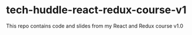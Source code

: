 # tech-huddle-react-redux-course-v1
This repo contains code and slides from my React and Redux course v1.0
